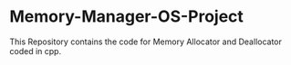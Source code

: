 # Memory-Manager-OS-Project
This Repository contains the code for Memory Allocator and Deallocator coded in cpp. 

